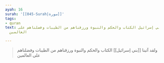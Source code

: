 ```yaml
---
ayah: 16
surah: '[[045-Surah|سورة]]'
tags:
- quran
text: ولقد آتينا بني إسرائيل الكتاب والحكم والنبوة ورزقناهم من الطيبات وفضلناهم على
  العالمين

---
```

> ولقد آتينا [[بني إسرائيل]] الكتاب والحكم والنبوة ورزقناهم من الطيبات وفضلناهم على العالمين
